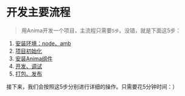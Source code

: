 # 开发主要流程

>用Anima开发一个项目，主流程只需要`5步`。没错，就是下面这5步：
 1. [安装环境：node、amb](environment.html)
 1. [项目初始化](init.html)
 1. [安装Anima组件](install.html)
 1. [开发、调试](dev.html)
 1. [打包、发布](build.html)

接下来，我们会按照这5步分别进行详细的操作。只需要花5分钟时间：）
